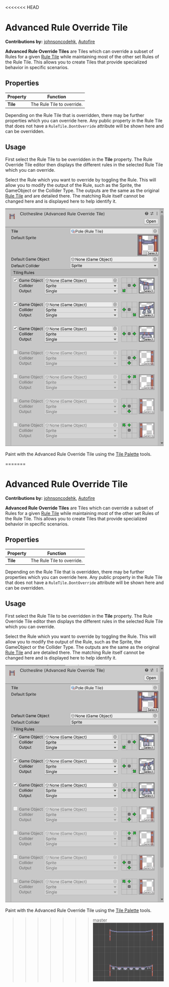<<<<<<< HEAD
# Advanced Rule Override Tile

__Contributions by:__ [johnsoncodehk](https://github.com/johnsoncodehk), [Autofire](https://github.com/Autofire)

__Advanced Rule Override Tiles__ are Tiles which can override a subset of Rules for a given [Rule Tile](RuleTile.md) while maintaining most of the other set Rules of the Rule Tile. This allows you to create Tiles that provide specialized behavior in specific scenarios.

## Properties

| Property          | Function                                                     |
| ----------------- | ------------------------------------------------------------ |
| __Tile__          | The Rule Tile to override.                                   |

Depending on the Rule Tile that is overridden, there may be further properties which you can override here. Any public property in the Rule Tile that does not have a `RuleTile.DontOverride` attribute will be shown here and can be overridden.

## Usage

First select the Rule Tile to be overridden in the __Tile__ property. The Rule Override Tile editor then displays the different rules in the selected Rule Tile which you can override.

Select the Rule which you want to override by toggling the Rule. This will allow you to modify the output of the Rule, such as the Sprite, the GameObject or the Collider Type. The outputs are the same as the original [Rule Tile](RuleTile.md) and are detailed there. The matching Rule itself cannot be changed here and is displayed here to help identify it.

![Advanced Rule Override Tile Editor](images/AdvancedRuleOverrideTileEditor.png)

Paint with the Advanced  Rule Override Tile using the [Tile Palette](https://docs.unity3d.com/Manual/Tilemap-Painting.html) tools.

=======
# Advanced Rule Override Tile

__Contributions by:__ [johnsoncodehk](https://github.com/johnsoncodehk), [Autofire](https://github.com/Autofire)

__Advanced Rule Override Tiles__ are Tiles which can override a subset of Rules for a given [Rule Tile](RuleTile.md) while maintaining most of the other set Rules of the Rule Tile. This allows you to create Tiles that provide specialized behavior in specific scenarios.

## Properties

| Property          | Function                                                     |
| ----------------- | ------------------------------------------------------------ |
| __Tile__          | The Rule Tile to override.                                   |

Depending on the Rule Tile that is overridden, there may be further properties which you can override here. Any public property in the Rule Tile that does not have a `RuleTile.DontOverride` attribute will be shown here and can be overridden.

## Usage

First select the Rule Tile to be overridden in the __Tile__ property. The Rule Override Tile editor then displays the different rules in the selected Rule Tile which you can override.

Select the Rule which you want to override by toggling the Rule. This will allow you to modify the output of the Rule, such as the Sprite, the GameObject or the Collider Type. The outputs are the same as the original [Rule Tile](RuleTile.md) and are detailed there. The matching Rule itself cannot be changed here and is displayed here to help identify it.

![Advanced Rule Override Tile Editor](images/AdvancedRuleOverrideTileEditor.png)

Paint with the Advanced  Rule Override Tile using the [Tile Palette](https://docs.unity3d.com/Manual/Tilemap-Painting.html) tools.

>>>>>>> master
![Scene View with Advanced  Rule Override Tile](images/AdvancedRuleOverrideTile.png)
